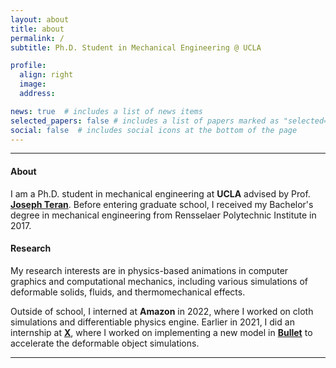 ```yaml
---
layout: about
title: about
permalink: /
subtitle: Ph.D. Student in Mechanical Engineering @ UCLA

profile:
  align: right
  image: 
  address:

news: true  # includes a list of news items
selected_papers: false # includes a list of papers marked as "selected={true}"
social: false  # includes social icons at the bottom of the page
---
```

---
#### About

I am a Ph.D. student in mechanical engineering at **UCLA** advised by Prof. **[Joseph Teran](https://www.math.ucla.edu/~jteran/)**. Before entering graduate school, I received my Bachelor's degree in mechanical engineering from Rensselaer Polytechnic Institute in 2017.

#### Research

My research interests are in physics-based animations in computer graphics and computational mechanics, including various simulations of deformable solids, fluids, and thermomechanical effects.

Outside of school, I interned at **Amazon** in 2022, where I worked on cloth simulations and differentiable physics engine. Earlier in 2021, I did an internship at **[X](https://x.company)**, where I worked on implementing a new model in **[Bullet](https://pybullet.org/wordpress/)** to accelerate the deformable object simulations.

---